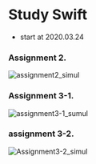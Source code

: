 # Study Swift

* start at 2020.03.24

### Assignment 2.

![assignment2_simul](https://user-images.githubusercontent.com/34535994/78566791-b3f83780-785a-11ea-9bcc-f925be551c6b.gif)

### Assignment 3-1.

![assignment3-1_sumul](https://user-images.githubusercontent.com/34535994/78647011-ece4ea80-78f4-11ea-9dfc-3e8615720bb6.gif)

### assignment 3-2.

![Assignment3-2_simul](https://user-images.githubusercontent.com/34535994/78757759-f8e5b080-79b7-11ea-9234-205fb47ae4fb.gif)
